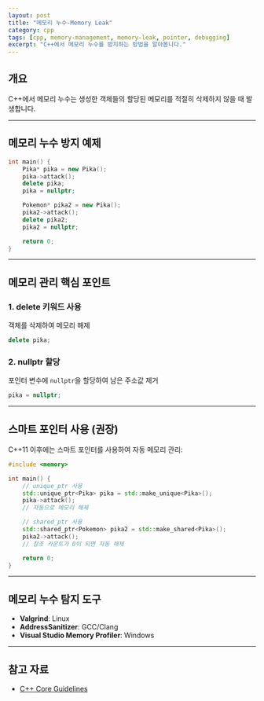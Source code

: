 ```yaml
---
layout: post
title: "메모리 누수-Memory Leak"
category: cpp
tags: [cpp, memory-management, memory-leak, pointer, debugging]
excerpt: "C++에서 메모리 누수를 방지하는 방법을 알아봅니다."
---
```


## 개요

C++에서 메모리 누수는 생성한 객체들의 할당된 메모리를 적절히 삭제하지 않을 때 발생합니다.

---

## 메모리 누수 방지 예제

```cpp
int main() {
    Pika* pika = new Pika();
    pika->attack();
    delete pika;
    pika = nullptr;

    Pokemon* pika2 = new Pika();
    pika2->attack();
    delete pika2;
    pika2 = nullptr;

    return 0;
}
```

---

## 메모리 관리 핵심 포인트

### 1. delete 키워드 사용

객체를 삭제하여 메모리 해제

```cpp
delete pika;
```

### 2. nullptr 할당

포인터 변수에 `nullptr`을 할당하여 남은 주소값 제거

```cpp
pika = nullptr;
```

---

## 스마트 포인터 사용 (권장)

C++11 이후에는 스마트 포인터를 사용하여 자동 메모리 관리:

```cpp
#include <memory>

int main() {
    // unique_ptr 사용
    std::unique_ptr<Pika> pika = std::make_unique<Pika>();
    pika->attack();
    // 자동으로 메모리 해제

    // shared_ptr 사용
    std::shared_ptr<Pokemon> pika2 = std::make_shared<Pika>();
    pika2->attack();
    // 참조 카운트가 0이 되면 자동 해제

    return 0;
}
```

---

## 메모리 누수 탐지 도구

- **Valgrind**: Linux
- **AddressSanitizer**: GCC/Clang
- **Visual Studio Memory Profiler**: Windows

---

## 참고 자료

- [C++ Core Guidelines](https://isocpp.github.io/CppCoreGuidelines/)
